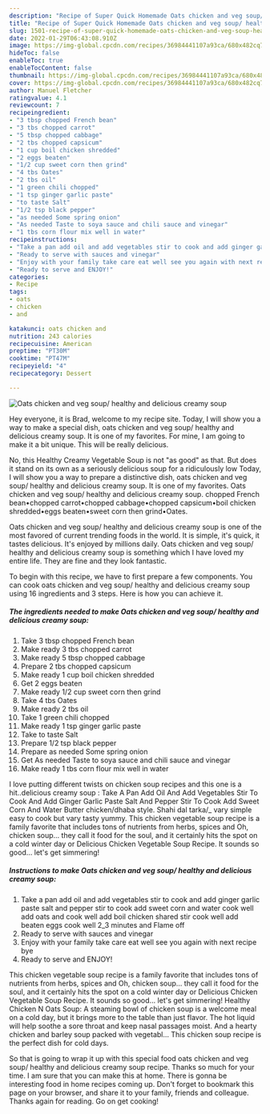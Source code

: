 ```yaml
---
description: "Recipe of Super Quick Homemade Oats chicken and veg soup/ healthy and delicious creamy soup"
title: "Recipe of Super Quick Homemade Oats chicken and veg soup/ healthy and delicious creamy soup"
slug: 1501-recipe-of-super-quick-homemade-oats-chicken-and-veg-soup-healthy-and-delicious-creamy-soup
date: 2022-01-29T06:43:08.910Z
image: https://img-global.cpcdn.com/recipes/36984441107a93ca/680x482cq70/oats-chicken-and-veg-soup-healthy-and-delicious-creamy-soup-recipe-main-photo.jpg
hideToc: false
enableToc: true
enableTocContent: false
thumbnail: https://img-global.cpcdn.com/recipes/36984441107a93ca/680x482cq70/oats-chicken-and-veg-soup-healthy-and-delicious-creamy-soup-recipe-main-photo.jpg
cover: https://img-global.cpcdn.com/recipes/36984441107a93ca/680x482cq70/oats-chicken-and-veg-soup-healthy-and-delicious-creamy-soup-recipe-main-photo.jpg
author: Manuel Fletcher
ratingvalue: 4.1
reviewcount: 7
recipeingredient:
- "3 tbsp chopped French bean"
- "3 tbs chopped carrot"
- "5 tbsp chopped cabbage"
- "2 tbs chopped capsicum"
- "1 cup boil chicken shredded"
- "2 eggs beaten"
- "1/2 cup sweet corn then grind"
- "4 tbs Oates"
- "2 tbs oil"
- "1 green chili chopped"
- "1 tsp ginger garlic paste"
- "to taste Salt"
- "1/2 tsp black pepper"
- "as needed Some spring onion"
- "As needed Taste to soya sauce and chili sauce and vinegar"
- "1 tbs corn flour mix well in water"
recipeinstructions:
- "Take a pan add oil and add vegetables stir to cook and add ginger garlic paste salt and pepper stir to cook add sweet corn and water cook well add oats and cook well add boil chicken shared stir cook well add beaten eggs cook well 2_3 minutes and Flame off"
- "Ready to serve with sauces and vinegar"
- "Enjoy with your family take care eat well see you again with next recipe bye"
- "Ready to serve and ENJOY!"
categories:
- Recipe
tags:
- oats
- chicken
- and

katakunci: oats chicken and 
nutrition: 243 calories
recipecuisine: American
preptime: "PT30M"
cooktime: "PT47M"
recipeyield: "4"
recipecategory: Dessert

---
```



![Oats chicken and veg soup/ healthy and delicious creamy soup](https://img-global.cpcdn.com/recipes/36984441107a93ca/680x482cq70/oats-chicken-and-veg-soup-healthy-and-delicious-creamy-soup-recipe-main-photo.jpg)

Hey everyone, it is Brad, welcome to my recipe site. Today, I will show you a way to make a special dish, oats chicken and veg soup/ healthy and delicious creamy soup. It is one of my favorites. For mine, I am going to make it a bit unique. This will be really delicious.

No, this Healthy Creamy Vegetable Soup is not &#34;as good&#34; as that. But does it stand on its own as a seriously delicious soup for a ridiculously low Today, I will show you a way to prepare a distinctive dish, oats chicken and veg soup/ healthy and delicious creamy soup. It is one of my favorites. Oats chicken and veg soup/ healthy and delicious creamy soup. chopped French bean•chopped carrot•chopped cabbage•chopped capsicum•boil chicken shredded•eggs beaten•sweet corn then grind•Oates.

Oats chicken and veg soup/ healthy and delicious creamy soup is one of the most favored of current trending foods in the world. It is simple, it's quick, it tastes delicious. It's enjoyed by millions daily. Oats chicken and veg soup/ healthy and delicious creamy soup is something which I have loved my entire life. They are fine and they look fantastic.


To begin with this recipe, we have to first prepare a few components. You can cook oats chicken and veg soup/ healthy and delicious creamy soup using 16 ingredients and 3 steps. Here is how you can achieve it.

<!--inarticleads1-->

##### The ingredients needed to make Oats chicken and veg soup/ healthy and delicious creamy soup:

1. Take 3 tbsp chopped French bean
1. Make ready 3 tbs chopped carrot
1. Make ready 5 tbsp chopped cabbage
1. Prepare 2 tbs chopped capsicum
1. Make ready 1 cup boil chicken shredded
1. Get 2 eggs beaten
1. Make ready 1/2 cup sweet corn then grind
1. Take 4 tbs Oates
1. Make ready 2 tbs oil
1. Take 1 green chili chopped
1. Make ready 1 tsp ginger garlic paste
1. Take to taste Salt
1. Prepare 1/2 tsp black pepper
1. Prepare as needed Some spring onion
1. Get As needed Taste to soya sauce and chili sauce and vinegar
1. Make ready 1 tbs corn flour mix well in water


I love putting different twists on chicken soup recipes and this one is a hit..delicious creamy soup : Take A Pan Add Oil And Add Vegetables Stir To Cook And Add Ginger Garlic Paste Salt And Pepper Stir To Cook Add Sweet Corn And Water Butter chicken/dhaba style. Shahi dal tarka/_ vary simple easy to cook but vary tasty yummy. This chicken vegetable soup recipe is a family favorite that includes tons of nutrients from herbs, spices and Oh, chicken soup… they call it food for the soul, and it certainly hits the spot on a cold winter day or Delicious Chicken Vegetable Soup Recipe. It sounds so good… let&#39;s get simmering! 

<!--inarticleads2-->

##### Instructions to make Oats chicken and veg soup/ healthy and delicious creamy soup:

1. Take a pan add oil and add vegetables stir to cook and add ginger garlic paste salt and pepper stir to cook add sweet corn and water cook well add oats and cook well add boil chicken shared stir cook well add beaten eggs cook well 2_3 minutes and Flame off
1. Ready to serve with sauces and vinegar
1. Enjoy with your family take care eat well see you again with next recipe bye
1. Ready to serve and ENJOY!

This chicken vegetable soup recipe is a family favorite that includes tons of nutrients from herbs, spices and Oh, chicken soup… they call it food for the soul, and it certainly hits the spot on a cold winter day or Delicious Chicken Vegetable Soup Recipe. It sounds so good… let&#39;s get simmering! Healthy Chicken N Oats Soup: A steaming bowl of chicken soup is a welcome meal on a cold day, but it brings more to the table than just flavor. The hot liquid will help soothe a sore throat and keep nasal passages moist. And a hearty chicken and barley soup packed with vegetabl… This chicken soup recipe is the perfect dish for cold days. 

So that is going to wrap it up with this special food oats chicken and veg soup/ healthy and delicious creamy soup recipe. Thanks so much for your time. I am sure that you can make this at home. There is gonna be interesting food in home recipes coming up. Don't forget to bookmark this page on your browser, and share it to your family, friends and colleague. Thanks again for reading. Go on get cooking!

